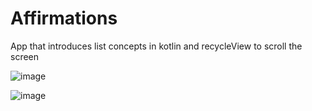 # Affirmations
App that introduces list concepts in kotlin and recycleView to scroll the screen

![image](https://drive.google.com/uc?export=view&id=1iTp7eYCJdt60_iXPFuJS_ZSwwUy1LOMM)

![image](https://drive.google.com/uc?export=view&id=1mJAXiHugSdnMh1gIgoGibkadwN_8yBNS)
